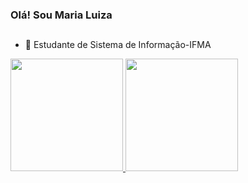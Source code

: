 ### Olá! Sou Maria Luiza
##

- 🔭 Estudante de Sistema de Informação-IFMA

 <div>
  <a href="https://github.com/lluizaslm">
  <img height="180em" src="https://github-readme-stats.vercel.app/api?username=lluizaslm&show_icons=true&theme=catppuccin_mocha&include_all_commits=true&count_private=true"/>
  <img height="180em" src="https://github-readme-stats.vercel.app/api/top-langs/?username=lluizaslm&layout=compact&langs_count=16&theme=catppuccin_mocha"/>
</div>
